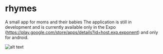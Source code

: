 # rhymes

A small app for moms and their babies
The application is still in development and is currently available only in the Expo (https://play.google.com/store/apps/details?id=host.exp.exponent) and only for android.

![alt text](https://qr.expo.dev/eas-update?updateId=ee0ac2fa-2eb6-48cd-88f6-322bf2cd1fbf&appScheme=exp&host=u.expo.dev)
